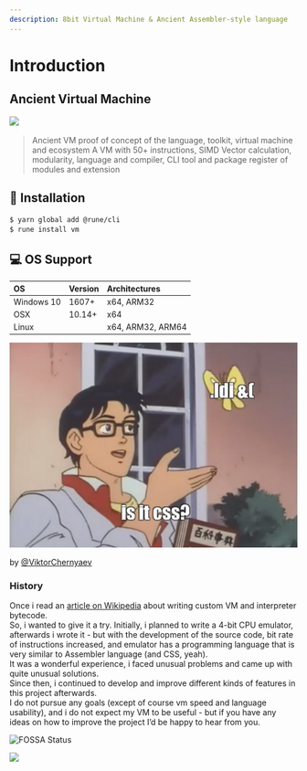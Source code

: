 ```yaml
---
description: 8bit Virtual Machine & Ancient Assembler-style language
---
```


# Introduction

##                                       Ancient Virtual Machine

![](https://user-images.githubusercontent.com/13326808/60311909-e71fa900-9961-11e9-96f0-bf4c4a45681c.png)

> Ancient VM proof of concept of the language, toolkit, virtual machine and ecosystem A VM with 50+ instructions, SIMD Vector calculation, modularity, language and compiler, CLI tool and package register of modules and extension



## 📡 Installation

```bash
$ yarn global add @rune/cli
$ rune install vm
```

## 💻 OS Support

| OS | Version | Architectures |
| :--- | :--- | :--- |
| Windows 10 | 1607+ | x64, ARM32 |
| OSX | 10.14+ | x64 |
| Linux |  | x64, ARM32, ARM64 |

![](.gitbook/assets/72352994-55586d00-36f4-11ea-8667-39475c9fd69f.png)

 by [@ViktorChernyaev](https://github.com/ViktorChernyaev)

### History

Once i read an [article on Wikipedia](https://en.wikibooks.org/wiki/Creating_a_Virtual_Machine/Register_VM_in_C) about writing custom VM and interpreter bytecode.  
So, i wanted to give it a try. Initially, i planned to write a 4-bit CPU emulator, afterwards i wrote it - but with the development of the source code, bit rate of instructions increased, and emulator has a programming language that is very similar to Assembler language \(and CSS, yeah\).  
It was a wonderful experience, i faced unusual problems and came up with quite unusual solutions.  
Since then, i continued to develop and improve different kinds of features in this project afterwards.  
I do not pursue any goals \(except of course vm speed and language usability\), and i do not expect my VM to be useful - but if you have any ideas on how to improve the project I’d be happy to hear from you.

![FOSSA Status](https://app.fossa.io/api/projects/git%2Bgithub.com%2F0xF6%2Fancient_cpu.svg?type=large)

 

![](https://www.ko-fi.com/img/githubbutton_sm.svg)

